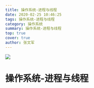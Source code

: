 ```yaml
---
title: 操作系统-进程与线程
date: 2020-02-25 10:46:25
tags: 操作系统-进程与线程
category: 操作系统
summary: 操作系统-进程与线程
top: true
cover: true
author: 张文军
---
```


![](/images/favicon.png)

# 操作系统-进程与线程


